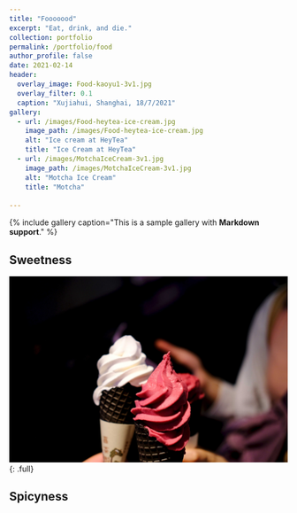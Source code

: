 ```yaml
---
title: "Fooooood"
excerpt: "Eat, drink, and die."
collection: portfolio
permalink: /portfolio/food
author_profile: false
date: 2021-02-14
header:
  overlay_image: Food-kaoyu1-3v1.jpg
  overlay_filter: 0.1
  caption: "Xujiahui, Shanghai, 18/7/2021"
gallery:
  - url: /images/Food-heytea-ice-cream.jpg
    image_path: /images/Food-heytea-ice-cream.jpg
    alt: "Ice cream at HeyTea"
    title: "Ice Cream at HeyTea"
  - url: /images/MotchaIceCream-3v1.jpg
    image_path: /images/MotchaIceCream-3v1.jpg
    alt: "Motcha Ice Cream"
    title: "Motcha"

---
```


{% include gallery caption="This is a sample gallery with **Markdown support**." %}

## Sweetness

![](/images/Food-heytea-ice-cream.jpg)
{: .full}

## Spicyness